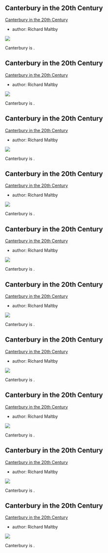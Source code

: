 <param ve-config 
       title="Canterbury"
       banner="/images/20c.jpg">

# &nbsp; 
<param class="cards">

## Canterbury in the 20th Century

[Canterbury in the 20th Century](/canterbury/20c-canterbury-overview)

- author: Richard Maltby

![](https://iiif.juncture-digital.org/thumbnail?url=https://raw.githubusercontent.com/kent-map/kent/main/canterbury/images/xxx.JPG)

Canterbury is .

## Canterbury in the 20th Century

[Canterbury in the 20th Century](/canterbury/20c-canterbury-overview)

- author: Richard Maltby

![](https://iiif.juncture-digital.org/thumbnail?url=https://raw.githubusercontent.com/kent-map/kent/main/canterbury/images/xxx.JPG)

Canterbury is .

## Canterbury in the 20th Century

[Canterbury in the 20th Century](/canterbury/20c-canterbury-overview)

- author: Richard Maltby

![](https://iiif.juncture-digital.org/thumbnail?url=https://raw.githubusercontent.com/kent-map/kent/main/canterbury/images/xxx.JPG)

Canterbury is .

## Canterbury in the 20th Century

[Canterbury in the 20th Century](/canterbury/20c-canterbury-overview)

- author: Richard Maltby

![](https://iiif.juncture-digital.org/thumbnail?url=https://raw.githubusercontent.com/kent-map/kent/main/canterbury/images/xxx.JPG)

Canterbury is .

## Canterbury in the 20th Century

[Canterbury in the 20th Century](/canterbury/20c-canterbury-overview)

- author: Richard Maltby

![](https://iiif.juncture-digital.org/thumbnail?url=https://raw.githubusercontent.com/kent-map/kent/main/canterbury/images/xxx.JPG)

Canterbury is .

## Canterbury in the 20th Century

[Canterbury in the 20th Century](/canterbury/20c-canterbury-overview)

- author: Richard Maltby

![](https://iiif.juncture-digital.org/thumbnail?url=https://raw.githubusercontent.com/kent-map/kent/main/canterbury/images/xxx.JPG)

Canterbury is .






## Canterbury in the 20th Century

[Canterbury in the 20th Century](/canterbury/20c-canterbury-overview)

- author: Richard Maltby

![](https://iiif.juncture-digital.org/thumbnail?url=https://raw.githubusercontent.com/kent-map/kent/main/canterbury/images/xxx.JPG)

Canterbury is .

## Canterbury in the 20th Century

[Canterbury in the 20th Century](/canterbury/20c-canterbury-overview)

- author: Richard Maltby

![](https://iiif.juncture-digital.org/thumbnail?url=https://raw.githubusercontent.com/kent-map/kent/main/canterbury/images/xxx.JPG)

Canterbury is .

## Canterbury in the 20th Century

[Canterbury in the 20th Century](/canterbury/20c-canterbury-overview)

- author: Richard Maltby

![](https://iiif.juncture-digital.org/thumbnail?url=https://raw.githubusercontent.com/kent-map/kent/main/canterbury/images/xxx.JPG)

Canterbury is .

## Canterbury in the 20th Century

[Canterbury in the 20th Century](/canterbury/20c-canterbury-overview)

- author: Richard Maltby

![](https://iiif.juncture-digital.org/thumbnail?url=https://raw.githubusercontent.com/kent-map/kent/main/canterbury/images/xxx.JPG)

Canterbury is .
